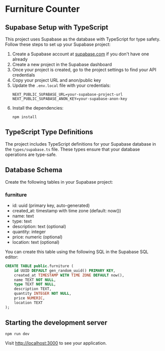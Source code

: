 # Furniture Counter

## Supabase Setup with TypeScript

This project uses Supabase as the database with TypeScript for type safety. Follow these steps to set up your Supabase project:

1. Create a Supabase account at [supabase.com](https://supabase.com) if you don't have one already
2. Create a new project in the Supabase dashboard
3. Once your project is created, go to the project settings to find your API credentials
4. Copy your project URL and anon/public key
5. Update the `.env.local` file with your credentials:
   ```
   NEXT_PUBLIC_SUPABASE_URL=your-supabase-project-url
   NEXT_PUBLIC_SUPABASE_ANON_KEY=your-supabase-anon-key
   ```
6. Install the dependencies:
   ```
   npm install
   ```

## TypeScript Type Definitions

The project includes TypeScript definitions for your Supabase database in the `types/supabase.ts` file. These types ensure that your database operations are type-safe.

## Database Schema

Create the following tables in your Supabase project:

### furniture
- id: uuid (primary key, auto-generated)
- created_at: timestamp with time zone (default: now())
- name: text
- type: text
- description: text (optional)
- quantity: integer
- price: numeric (optional)
- location: text (optional)

You can create this table using the following SQL in the Supabase SQL editor:

```sql
CREATE TABLE public.furniture (
    id UUID DEFAULT gen_random_uuid() PRIMARY KEY,
    created_at TIMESTAMP WITH TIME ZONE DEFAULT now(),
    name TEXT NOT NULL,
    type TEXT NOT NULL,
    description TEXT,
    quantity INTEGER NOT NULL,
    price NUMERIC,
    location TEXT
);
```

## Starting the development server

```
npm run dev
```

Visit [http://localhost:3000](http://localhost:3000) to see your application. 